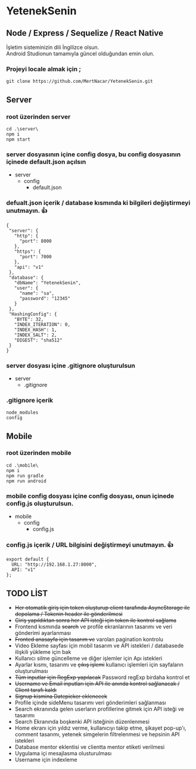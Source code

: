 # YetenekSenin
## Node / Express / Sequelize / React Native

İşletim sisteminizin dili İngilizce olsun.<br/>
Android Studionun tamamıyla güncel olduğundan emin olun.

### Projeyi locale almak için ;
```
git clone https://github.com/MertNacar/YetenekSenin.git
```

## Server
### root üzerinden server
```
cd .\server\
npm i
npm start 
```

### server dosyasının içine config dosya, bu config dosyasının içinede default.json açılsın
* server
  * config
    * default.json
    
 ### defualt.json içerik / database kısmında ki bilgileri değiştirmeyi unutmayın. :+1:
 ```
{
  "server": {
    "http": {
      "port": 8000
    },
    "https": {
      "port": 7000
    },
    "api": "v1"
  },
  "database": {
    "dbName": "YetenekSenin",
    "user": {
      "name": "sa",
      "password": "12345"
    }
  },
  "HashingConfig": {
    "BYTE": 32,
    "INDEX_ITERATION": 0,
    "INDEX_HASH": 1,
    "INDEX_SALT": 2,
    "DIGEST": "sha512"
  }
}
```

### server dosyası içine .gitignore oluşturulsun 

* server
  * .gitignore

### .gitignore içerik

```
node_modules
config
```

## Mobile

### root üzerinden mobile
```
cd .\mobile\
npm i
npm run gradle
npm run android 
```

### mobile config dosyası içine config dosyası, onun içinede config.js oluşturulsun. ###

* mobile
  * config
    * config.js
    
 ### config.js içerik / URL bilgisini değiştirmeyi unutmayın. :+1:
```
export default {
  URL: "http://192.168.1.27:8000",
  API: "v1"
};
```

## TODO LİST

* ~~Her otomatik giriş için token oluşturup client tarafında AsyncStorage ile depolama / Tokenin header ile gönderilmesi~~
* ~~Giriş yapıldıktan sonra her API isteği için token ile kontrol sağlama~~
* Frontend kısmında ~~search~~ ve profile ekranlarının tasarımı ve veri gönderimi ayarlanması
* ~~Fronted anasayfa için tasarım ve~~ varolan pagination kontrolu
* Video Ekleme sayfası için mobil tasarım ve API istekleri / databasede ilişkili yükleme için bak 
* Kullanıcı silme güncelleme ve diğer işlemler için Apı istekleri
* Ayarlar kısmı, tasarımı ve ~~çıkış işlemi~~ kullanıcı işlemleri için sayfaların oluşturulması
* ~~Tüm inputlar için RegExp yapılacak~~ Password regExp birdaha kontrol et
* ~~Username ve Email inputları için API ile anında kontrol sağlanacak / Client tarafı kaldı~~
* ~~Signup kismina Datepicker eklenecek~~
* Profile içinde sideMenu tasarımı veri gönderimleri sağlanması
* Search ekranında gelen userların profillerine gitmek için API isteği ve tasarımı 
* Search Ekranında boşkenki API isteğinin düzenlenmesi
* Home ekranı için yıldız verme, kullanıcıyı takip etme, şikayet pop-up'ı, comment tasarımı, yetenek simgelerin filtrelenmesi ve hepsinin API istekleri 
* Database mentor eklentisi ve clientta mentor etiketi verilmesi
* Uygulama içi mesajlasma olusturulması
* Username için indexleme
